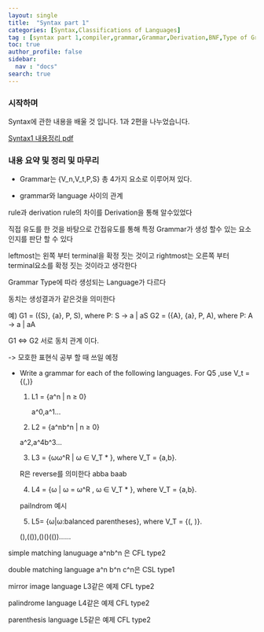 ```yaml
---
layout: single
title:  "Syntax part 1"
categories: [Syntax,Classifications of Languages]
tag : [syntax part 1,compiler,grammar,Grammar,Derivation,BNF,Type of Grammar]
toc: true
author_profile: false
sidebar:
  nav : "docs"
search: true
---
```




### 시작하며 

Syntax에 관한 내용을 배울 것 입니다. 1과 2편을 나누었습니다.




<a href="https://meang123.github.io/pdfs/Syntax.pdf">Syntax1 내용정리 pdf</a>




### 내용 요약 및 정리 및 마무리 


* Grammar는 {V_n,V_t,P,S} 총 4가지 요소로 이루어져 있다. 

* grammar와 language 사이의 관계 

rule과 derivation rule의 차이를 Derivation을 통해 알수있었다

직접 유도를 한 것을 바탕으로 간접유도를 통해 특정 Grammar가 생성 할수 있는 요소인지를 판단 할 수 있다 

leftmost는 왼쪽 부터 terminal을 확정 짓는 것이고 rightmost는 오른쪽 부터 terminal요소를 확정 짓는 것이라고 생각한다 

Grammar Type에 따라 생성되는 Language가 다르다 

동치는 생성결과가 같은것을 의미한다 

예) 
G1 = ({S}, {a}, P, S), where P: S -> a | aS
G2 = ({A}, {a}, P, A), where P: A -> a | aA

G1 <=> G2 서로 동치 관계 이다. 
 
-> 모호한 표현식 공부 할 때 쓰일 예정 


* Write a grammar for each of the following languages. For Q5 ,use V_t = {(,)}

  1. L1 = {a^n | n ≥ 0} 

      a^0,a^1...

  2. L2 = {a^nb^n | n ≥ 0} 

    a^2,a^4b^3...

  3. L3 = {ωω^R | ω ∈ V_T * }, where V_T = {a,b}.  
    
    R은 reverse를 의미한다 
    abba baab

  4. L4 = {ω | ω = ω^R , ω ∈ V_T * }, where V_T = {a,b}.  
    
    pailndrom 예시

  5. L5= {ω|ω:balanced parentheses}, where V_T = {(, )}.

    (),(()),()()(())......



simple matching lanuguage a^nb^n 은 CFL type2 

double matching language a^n b^n c^n은 CSL type1

mirror image language L3같은 예제 CFL type2 

palindrome language  L4같은 예제 CFL type2 

parenthesis language L5같은 예제 CFL type2 






